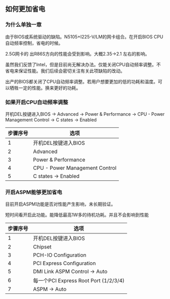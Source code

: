 ## 如何更加省电

### 为什么单独一章

由于BIOS或系统驱动的缺陷。N5105+I225-V/LM的网卡组合。在开启BIOS CPU自动频率控制，省电的时候。

2.5G网卡的 出R86S方向的性能会受到影响。大概2.35->2.1 左右的影响。

虽然我们反馈了Intel，但是目前尚无解决办法。仅能关闭CPU自动频率调整。不省电来保证性能。我们后续会密切关注有关此项缺陷的改动。

出产的BIOS都关闭了CPU自动频率调整。若用户想要更加的低的功耗和温度。可以牺牲一定的性能。换来更好的功耗。


### 如果开启CPU自动频率调整

开机DEL按键进入BIOS -> Advanced -> Power & Performance -> CPU - Power Management Control -> C states -> Enabled

|步骤序号|选项|
|  ----  | ----  |
|1|开机DEL按键进入BIOS|
|2|Advanced|
|3|Power & Performance|
|4|CPU - Power Management Control|
|5|C states -> Enabled|

### 开启ASPM能够更加省电
目前开启ASPM功能是否对性能产生影响，未长期验证。

短时间看开启此功能。能降低最高1W多的待机功耗。并且不会影响到性能

|步骤序号|选项|
|  ----  | ----  |
|1|开机DEL按键进入BIOS|
|2|Chipset|
|3|PCH-IO Configuration|
|4|PCI Express Configuration|
|5|DMI Link ASPM Control -> Auto|
|6|每一个PCI Express Root Port (1/2/3/4)|
|7|ASPM -> Auto|
